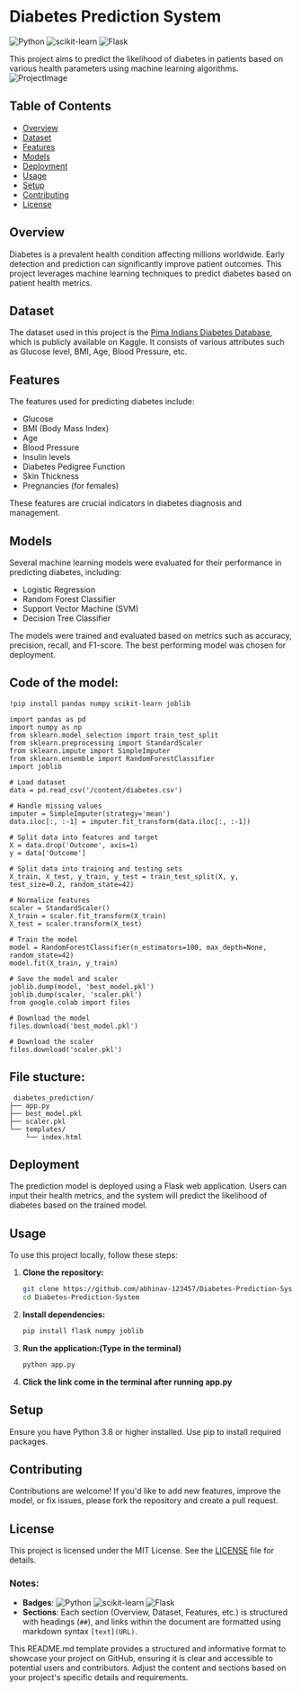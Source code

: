 # Diabetes Prediction System

![Python](https://img.shields.io/badge/Python-3.8%2B-blue)
![scikit-learn](https://img.shields.io/badge/scikit--learn-0.24.2-orange)
![Flask](https://img.shields.io/badge/Flask-2.0.1-green)

This project aims to predict the likelihood of diabetes in patients based on various health parameters using machine learning algorithms.
![ProjectImage](webpage(1).png)
## Table of Contents

- [Overview](#overview)
- [Dataset](#dataset)
- [Features](#features)
- [Models](#models)
- [Deployment](#deployment)
- [Usage](#usage)
- [Setup](#setup)
- [Contributing](#contributing)
- [License](#license)

## Overview

Diabetes is a prevalent health condition affecting millions worldwide. Early detection and prediction can significantly improve patient outcomes. This project leverages machine learning techniques to predict diabetes based on patient health metrics.

## Dataset

The dataset used in this project is the [Pima Indians Diabetes Database](https://www.kaggle.com/uciml/pima-indians-diabetes-database), which is publicly available on Kaggle. It consists of various attributes such as Glucose level, BMI, Age, Blood Pressure, etc.

## Features

The features used for predicting diabetes include:
- Glucose
- BMI (Body Mass Index)
- Age
- Blood Pressure
- Insulin levels
- Diabetes Pedigree Function
- Skin Thickness
- Pregnancies (for females)

These features are crucial indicators in diabetes diagnosis and management.

## Models

Several machine learning models were evaluated for their performance in predicting diabetes, including:
- Logistic Regression
- Random Forest Classifier
- Support Vector Machine (SVM)
- Decision Tree Classifier

The models were trained and evaluated based on metrics such as accuracy, precision, recall, and F1-score. The best performing model was chosen for deployment.

## Code of the model: 

    !pip install pandas numpy scikit-learn joblib

    import pandas as pd
    import numpy as np
    from sklearn.model_selection import train_test_split
    from sklearn.preprocessing import StandardScaler
    from sklearn.impute import SimpleImputer
    from sklearn.ensemble import RandomForestClassifier
    import joblib

    # Load dataset  
    data = pd.read_csv('/content/diabetes.csv')

    # Handle missing values
    imputer = SimpleImputer(strategy='mean')
    data.iloc[:, :-1] = imputer.fit_transform(data.iloc[:, :-1])

    # Split data into features and target 
    X = data.drop('Outcome', axis=1)
    y = data['Outcome']

    # Split data into training and testing sets
    X_train, X_test, y_train, y_test = train_test_split(X, y, test_size=0.2, random_state=42)

    # Normalize features
    scaler = StandardScaler()
    X_train = scaler.fit_transform(X_train)
    X_test = scaler.transform(X_test)

    # Train the model
    model = RandomForestClassifier(n_estimators=100, max_depth=None, random_state=42)
    model.fit(X_train, y_train)
 
    # Save the model and scaler
    joblib.dump(model, 'best_model.pkl')
    joblib.dump(scaler, 'scaler.pkl')
    from google.colab import files

    # Download the model
    files.download('best_model.pkl')

    # Download the scaler
    files.download('scaler.pkl')


## File stucture:

     
     diabetes_prediction/
    ├── app.py
    ├── best_model.pkl
    ├── scaler.pkl
    └── templates/
        └── index.html

## Deployment

The prediction model is deployed using a Flask web application. Users can input their health metrics, and the system will predict the likelihood of diabetes based on the trained model.

## Usage

To use this project locally, follow these steps:

1. **Clone the repository:**
   ```bash
   git clone https://github.com/abhinav-123457/Diabetes-Prediction-System.git
   cd Diabetes-Prediction-System
   
2. **Install dependencies:**
   ```bash
   pip install flask numpy joblib
   
3. **Run the application:(Type in the terminal)**
   ```bash
   python app.py

4. **Click the link come in the terminal after running app.py**
 
## Setup

Ensure you have Python 3.8 or higher installed. Use pip to install required packages.

## Contributing
Contributions are welcome! If you'd like to add new features, improve the model, or fix issues, please fork the repository and create a pull request.

## License
This project is licensed under the MIT License. See the [LICENSE](LICENSE) file for details.


### Notes:

- **Badges**:  ![Python](https://img.shields.io/badge/Python-3.8%2B-blue)  ![scikit-learn](https://img.shields.io/badge/scikit--learn-0.24.2-orange)  ![Flask](https://img.shields.io/badge/Flask-2.0.1-green)
- **Sections**: Each section (Overview, Dataset, Features, etc.) is structured with headings (`##`), and links within the document are formatted using markdown syntax `[text](URL)`.

This README.md template provides a structured and informative format to showcase your project on GitHub, ensuring it is clear and accessible to potential users and contributors. Adjust the content and sections based on your project's specific details and requirements.
